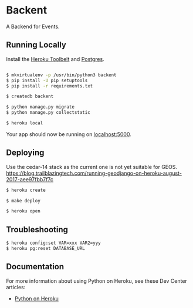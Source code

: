 # Backent

A Backend for Events.

## Running Locally
Install the [Heroku Toolbelt](https://toolbelt.heroku.com/) and [Postgres](https://devcenter.heroku.com/articles/heroku-postgresql#local-setup).

```sh

$ mkvirtualenv -p /usr/bin/python3 backent
$ pip install -U pip setuptools
$ pip install -r requirements.txt

$ createdb backent

$ python manage.py migrate
$ python manage.py collectstatic

$ heroku local
```

Your app should now be running on [localhost:5000](http://localhost:5000/).


## Deploying

Use the cedar-14 stack as the current one is not yet suitable for GEOS.
https://blog.trailblazingtech.com/running-geodjango-on-heroku-august-2017-aee97fbb7f7c

```sh
$ heroku create

$ make deploy

$ heroku open
```

##  Troubleshooting

```sh
$ heroku config:set VAR=xxx VAR2=yyy
$ heroku pg:reset DATABASE_URL
```


## Documentation

For more information about using Python on Heroku, see these Dev Center articles:

- [Python on Heroku](https://devcenter.heroku.com/categories/python)
